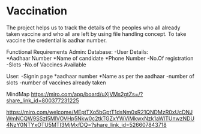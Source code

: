 # Vaccination
The project helps us to track the details of the peoples who all already taken vaccine and who all are left by using file handling concept. To take vaccine the credential is aadhar number.







Functional Requirements
Admin:
  Database:
    -User Details:    
        *Aadhaar Number
        *Name of candidate
        *Phone Number
    -No.Of registration
    -Slots
    -No.of Vaccines Available 



    
User:
  -Signin page
    *aadhaar number
    *Name as per the aadhaar
  -number of slots
  -number of vaccines already taken

MindMap
https://miro.com/app/board/uXjVMs2gtZs=/?share_link_id=800377231225




https://miro.com/welcome/MEptTXo5bGptT1dsNm0xR21QNDMzR0xUcDNJWmNCQW9SSzI5MlVOVHp5Nkw0c2tkTGZxYWViMkwxNzk1aWlTUnwzNDU4NzY0NTYxOTU5MTI3MjMxfDQ=?share_link_id=526607843718

